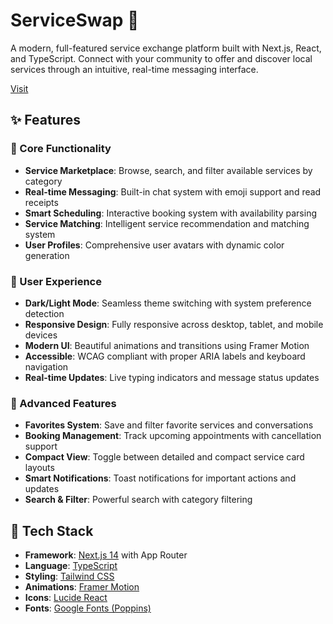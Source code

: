 # ServiceSwap 🔄

A modern, full-featured service exchange platform built with Next.js, React, and TypeScript. Connect with your community to offer and discover local services through an intuitive, real-time messaging interface.

[Visit](https://service-swap-8lze-56p1gvs3x-mikes-projects-39d4e706.vercel.app/)

## ✨ Features



### 🎯 Core Functionality

- **Service Marketplace**: Browse, search, and filter available services by category
- **Real-time Messaging**: Built-in chat system with emoji support and read receipts
- **Smart Scheduling**: Interactive booking system with availability parsing
- **Service Matching**: Intelligent service recommendation and matching system
- **User Profiles**: Comprehensive user avatars with dynamic color generation

### 🎨 User Experience

- **Dark/Light Mode**: Seamless theme switching with system preference detection
- **Responsive Design**: Fully responsive across desktop, tablet, and mobile devices
- **Modern UI**: Beautiful animations and transitions using Framer Motion
- **Accessible**: WCAG compliant with proper ARIA labels and keyboard navigation
- **Real-time Updates**: Live typing indicators and message status updates

### 🔧 Advanced Features

- **Favorites System**: Save and filter favorite services and conversations
- **Booking Management**: Track upcoming appointments with cancellation support
- **Compact View**: Toggle between detailed and compact service card layouts
- **Smart Notifications**: Toast notifications for important actions and updates
- **Search & Filter**: Powerful search with category filtering

## 🚀 Tech Stack

- **Framework**: [Next.js 14](https://nextjs.org/) with App Router
- **Language**: [TypeScript](https://www.typescriptlang.org/)
- **Styling**: [Tailwind CSS](https://tailwindcss.com/)
- **Animations**: [Framer Motion](https://www.framer.com/motion/)
- **Icons**: [Lucide React](https://lucide.dev/)
- **Fonts**: [Google Fonts (Poppins)](https://fonts.google.com/)



